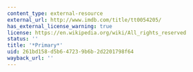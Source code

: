 ```yaml
---
content_type: external-resource
external_url: http://www.imdb.com/title/tt0054205/
has_external_license_warning: true
license: https://en.wikipedia.org/wiki/All_rights_reserved
status: ''
title: '*Primary*'
uid: 261bd158-d5b6-4723-9b6b-2d2201798f64
wayback_url: ''
---
```

